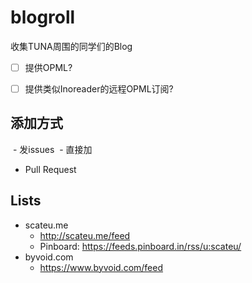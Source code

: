 # blogroll

收集TUNA周围的同学们的Blog


 - [ ] 提供OPML?
 - [ ] 提供类似Inoreader的远程OPML订阅?
 
 
## 添加方式
 
  - 发issues
  - 直接加
  - Pull Request


## Lists
 - scateu.me
   - http://scateu.me/feed
   - Pinboard: https://feeds.pinboard.in/rss/u:scateu/
 - byvoid.com
   - https://www.byvoid.com/feed
   
